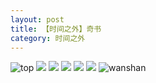 ```yaml
---
layout: post
title: 【时间之外】奇书
category: 时间之外
---
```

![top](http://rbwl8nwm4.hd-bkt.clouddn.com/img/top-220325-2.png)
![](http://rc5p5sl4z.hd-bkt.clouddn.com/img/book-220610-1.jpg)
![](http://rc5p5sl4z.hd-bkt.clouddn.com/img/book-220610-2.jpg)
![](http://rc5p5sl4z.hd-bkt.clouddn.com/img/yi-220605-1.jpg)
![](http://rc5p5sl4z.hd-bkt.clouddn.com/img/yi-220605-3.jpg)
![](http://rc5p5sl4z.hd-bkt.clouddn.com/img/yi-220605-2.jpg)
![wanshan](http://rbwl8nwm4.hd-bkt.clouddn.com/img/wanshan.png)
  




